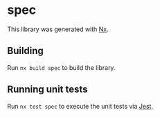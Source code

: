 # spec

This library was generated with [Nx](https://nx.dev).

## Building

Run `nx build spec` to build the library.

## Running unit tests

Run `nx test spec` to execute the unit tests via [Jest](https://jestjs.io).
